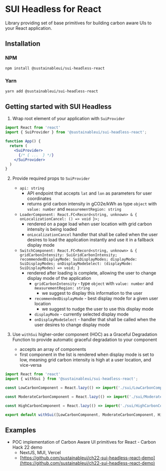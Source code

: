 # SUI Headless for React

Library providing set of base primitives for building carbon aware UIs to your React application.

## Installation

### NPM

```sh
npm install @sustainableui/sui-headless-react
```

### Yarn

```sh
yarn add @sustainableui/sui-headless-react
```

## Getting started with SUI Headless

1. Wrap root element of your application with `SuiProvider`

```jsx
import React from 'react'
import { SuiProvider } from '@sustainableui/sui-headless-react';

function App() {
  return (
    <SuiProvider>
      {/* { ...  } */}
    </SuiProvider>
  )
}
```

2. Provide required props to `SuiProvider`

   - `api: string` 
     - API endpoint that accepts `lat` and `lon` as parameters for user coordinates
     - returns grid carbon intensity in gCO2e/kWh as type `object` with `value: number` and `measurementRegion: string`
   - `LoaderComponent: React.FC<Record<string, unknown> & { onLocalizationCancel: () => void }>;`
     - rendered on a page load when user location with grid carbon intensity is being loaded
     - `onLocalizationCancel` handler that shall be called when the user desires to load the application instantly and use it in a fallback display mode
   - `SwitchComponent: React.FC<Record<string, unknown> & { gridCarbonIntensity: SuiGridCarbonIntensity; recommendedDisplayMode: SuiDisplayModes; displayMode: SuiDisplayModes; onDisplayModeSelect: (displayMode: SuiDisplayModes) => void; }`
     - rendered after loading is complete, allowing the user to change display mode of the application
       - `gridCarbonIntensity` - type `object` with `value: number` and `measurementRegion: string`
         - we suggest to display this information to the user
       - `recommendedDisplayMode` - best display mode for a given user location
         - we suggest to nudge the user to use this display mode
       - `displayMode` - currently selected display mode
       - `onDisplayModeSelect` - handler that shall be called when the user desires to change display mode

3. Use `withSui` higher-order component (HOC) as a Graceful Degradation Function to provide automatic graceful degradation to your component
   - accepts an array of components
   - first component in the list is rendered when display mode is set to low, meaning grid carbon intensity is high at a user location, and vice-versa
```jsx
import React from 'react'
import { withSui } from '@sustainableui/sui-headless-react';

const LowCarbonComponent = React.lazy(() => import('./sui/LowCarbonComponent'))

const ModerateCarbonComponent = React.lazy(() => import('./sui/ModerateCarbonComponent'))

const HighCarbonComponent = React.lazy(() => import('./sui/HighCarbonComponent'))

export default withSui([LowCarbonComponent, ModerateCarbonComponent, HighCarbonComponent])
```

## Examples

- POC implementation of Carbon Aware UI primitives for React - Carbon Hack 22 demo
  - NextJS, MUI, Vercel
  - [https://github.com/sustainableui/ch22-sui-headless-react-demo](https://github.com/sustainableui/ch22-sui-headless-react-demo)
